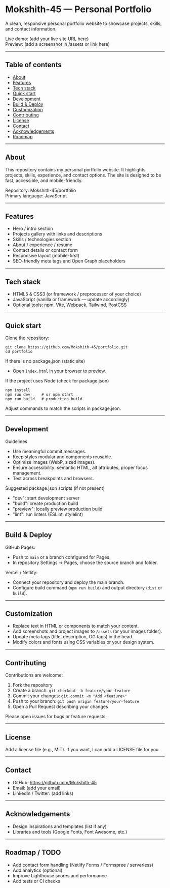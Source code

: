 # Mokshith-45 — Personal Portfolio

A clean, responsive personal portfolio website to showcase projects, skills, and contact information.

Live demo: (add your live site URL here)  
Preview: (add a screenshot in /assets or link here)

---

## Table of contents
- [About](#about)
- [Features](#features)
- [Tech stack](#tech-stack)
- [Quick start](#quick-start)
- [Development](#development)
- [Build & Deploy](#build--deploy)
- [Customization](#customization)
- [Contributing](#contributing)
- [License](#license)
- [Contact](#contact)
- [Acknowledgements](#acknowledgements)
- [Roadmap](#roadmap)

---

## About
This repository contains my personal portfolio website. It highlights projects, skills, experience, and contact options. The site is designed to be fast, accessible, and mobile-friendly.

Repository: Mokshith-45/portfolio  
Primary language: JavaScript

---

## Features
- Hero / intro section
- Projects gallery with links and descriptions
- Skills / technologies section
- About / experience / resume
- Contact details or contact form
- Responsive layout (mobile-first)
- SEO-friendly meta tags and Open Graph placeholders

---

## Tech stack
- HTML5 & CSS3 (or framework / preprocessor of your choice)
- JavaScript (vanilla or framework — update accordingly)
- Optional tools: npm, Vite, Webpack, Tailwind, PostCSS

---

## Quick start

Clone the repository:
```
git clone https://github.com/Mokshith-45/portfolio.git
cd portfolio
```

If there is no package.json (static site)
- Open `index.html` in your browser to preview.

If the project uses Node (check for package.json)
```
npm install
npm run dev     # or npm start
npm run build   # production build
```
Adjust commands to match the scripts in package.json.

---

## Development

Guidelines
- Use meaningful commit messages.
- Keep styles modular and components reusable.
- Optimize images (WebP, sized images).
- Ensure accessibility: semantic HTML, alt attributes, proper focus management.
- Test across breakpoints and browsers.

Suggested package.json scripts (if not present)
- "dev": start development server
- "build": create production build
- "preview": locally preview production build
- "lint": run linters (ESLint, stylelint)

---

## Build & Deploy

GitHub Pages:
- Push to `main` or a branch configured for Pages.
- In repository Settings → Pages, choose the source branch and folder.

Vercel / Netlify:
- Connect your repository and deploy the main branch.
- Configure build command (`npm run build`) and output directory (`dist` or `build`).

---

## Customization
- Replace text in HTML or components to match your content.
- Add screenshots and project images to `/assets` (or your images folder).
- Update meta tags (title, description, OG tags) in the head.
- Modify colors and fonts using CSS variables or your design system.

---

## Contributing
Contributions are welcome:
1. Fork the repository
2. Create a branch: `git checkout -b feature/your-feature`
3. Commit your changes: `git commit -m "Add <feature>"`
4. Push to your branch: `git push origin feature/your-feature`
5. Open a Pull Request describing your changes

Please open issues for bugs or feature requests.

---

## License
Add a license file (e.g., MIT). If you want, I can add a LICENSE file for you.

---

## Contact
- GitHub: https://github.com/Mokshith-45
- Email: (add your email)
- LinkedIn / Twitter: (add links)

---

## Acknowledgements
- Design inspirations and templates (list if any)
- Libraries and tools (Google Fonts, Font Awesome, etc.)

---

## Roadmap / TODO
- Add contact form handling (Netlify Forms / Formspree / serverless)
- Add analytics (optional)
- Improve Lighthouse scores and performance
- Add tests or CI checks
